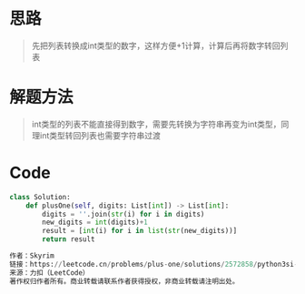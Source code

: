# 思路 
> 先把列表转换成int类型的数字，这样方便+1计算，计算后再将数字转回列表

# 解题方法

> int类型的列表不能直接得到数字，需要先转换为字符串再变为int类型，同理int类型转回列表也需要字符串过渡


# Code

```python
class Solution:
    def plusOne(self, digits: List[int]) -> List[int]:
        digits = ''.join(str(i) for i in digits)
        new_digits = int(digits)+1
        result = [int(i) for i in list(str(new_digits))]
        return result

作者：Skyrim
链接：https://leetcode.cn/problems/plus-one/solutions/2572858/python3si-xing-gao-ding-by-skyrim-z-1lek/
来源：力扣（LeetCode）
著作权归作者所有。商业转载请联系作者获得授权，非商业转载请注明出处。
```